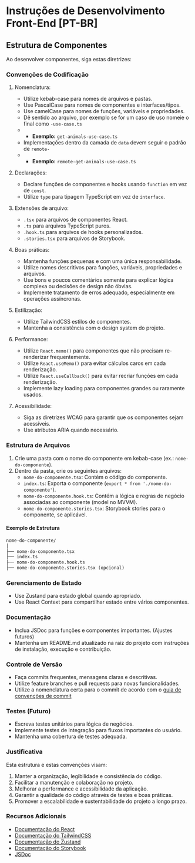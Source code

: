 # Instruções de Desenvolvimento Front-End [PT-BR]

## Estrutura de Componentes

Ao desenvolver componentes, siga estas diretrizes:

### Convenções de Codificação

1. Nomenclatura:

   - Utilize kebab-case para nomes de arquivos e pastas.
   - Use PascalCase para nomes de componentes e interfaces/tipos.
   - Use camelCase para nomes de funções, variáveis e propriedades.
   - Dê sentido ao arquivo, por exemplo se for um caso de uso nomeie o final como `-use-case.ts`
   - - **Exemplo:** `get-animals-use-case.ts`
   - Implementações dentro da camada de `data` devem seguir o padrão de `remote-`
   - - **Exemplo:** `remote-get-animals-use-case.ts`

2. Declarações:

   - Declare funções de componentes e hooks usando `function` em vez de `const`.
   - Utilize `type` para tipagem TypeScript em vez de `interface`.

3. Extensões de arquivo:

   - `.tsx` para arquivos de componentes React.
   - `.ts` para arquivos TypeScript puros.
   - `.hook.ts` para arquivos de hooks personalizados.
   - `.stories.tsx` para arquivos de Storybook.

4. Boas práticas:

   - Mantenha funções pequenas e com uma única responsabilidade.
   - Utilize nomes descritivos para funções, variáveis, propriedades e arquivos.
   - Use bons e poucos comentários somente para explicar lógica complexa ou decisões de design não óbvias.
   - Implemente tratamento de erros adequado, especialmente em operações assíncronas.

5. Estilização:

   - Utilize TailwindCSS estilos de componentes.
   - Mantenha a consistência com o design system do projeto.

6. Performance:

   - Utilize `React.memo()` para componentes que não precisam re-renderizar frequentemente.
   - Utilize `React.useMemo()` para evitar cálculos caros em cada renderização.
   - Utilize `React.useCallback()` para evitar recriar funções em cada renderização.
   - Implemente lazy loading para componentes grandes ou raramente usados.

7. Acessibilidade:
   - Siga as diretrizes WCAG para garantir que os componentes sejam acessíveis.
   - Use atributos ARIA quando necessário.

### Estrutura de Arquivos

1. Crie uma pasta com o nome do componente em kebab-case (ex.: `nome-do-componente`).
2. Dentro da pasta, crie os seguintes arquivos:
   - `nome-do-componente.tsx`: Contém o código do componente.
   - `index.ts`: Exporta o componente (`export * from './nome-do-componente'`).
   - `nome-do-componente.hook.ts`: Contém a lógica e regras de negócio associadas ao componente (model no MVVM).
   - `nome-do-componente.stories.tsx`: Storybook stories para o componente, se aplicável.

#### Exemplo de Estrutura

```markdown
nome-do-componente/
│
├── nome-do-componente.tsx
├── index.ts
├── nome-do-componente.hook.ts
├── nome-do-componente.stories.tsx (opcional)
```

### Gerenciamento de Estado

- Use Zustand para estado global quando apropriado.
- Use React Context para compartilhar estado entre vários componentes.

### Documentação

- Inclua JSDoc para funções e componentes importantes. (Ajustes futuros)
- Mantenha um README.md atualizado na raiz do projeto com instruções de instalação, execução e contribuição.

### Controle de Versão

- Faça commits frequentes, mensagens claras e descritivas.
- Utilize feature branches e pull requests para novas funcionalidades.
- Utilize a nomenclatura certa para o commit de acordo com o [guia de convenções de commit](https://www.conventionalcommits.org/en/v1.0.0/)

### Testes (Futuro)

- Escreva testes unitários para lógica de negócios.
- Implemente testes de integração para fluxos importantes do usuário.
- Mantenha uma cobertura de testes adequada.

### Justificativa

Esta estrutura e estas convenções visam:

1. Manter a organização, legibilidade e consistência do código.
2. Facilitar a manutenção e colaboração no projeto.
3. Melhorar a performance e acessibilidade da aplicação.
4. Garantir a qualidade do código através de testes e boas práticas.
5. Promover a escalabilidade e sustentabilidade do projeto a longo prazo.

### Recursos Adicionais

- [Documentação do React](https://reactjs.org/docs/getting-started.html)
- [Documentação do TailwindCSS](https://tailwindcss.com/docs)
- [Documentação do Zustand](https://zustand.docs.pmnd.rs/getting-started/introduction)
- [Documentação do Storybook](https://storybook.js.org/docs)
- [JSDoc](https://jsdoc.app/)
